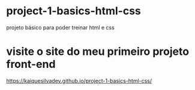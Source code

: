 # project-1-basics-html-css
projeto básico para poder treinar html e css

# visite o site do meu primeiro projeto front-end

https://kaiquesilvadev.github.io/project-1-basics-html-css/
